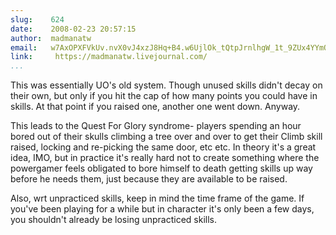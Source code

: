```yaml
---
slug:    624
date:    2008-02-23 20:57:15
author:  madmanatw
email:   w7AxOPXFVkUv.nvX0vJ4xzJ8Hq+B4.w6UjlOk_tQtpJrnlhgW_1t_9ZUx4YYmO8g==
link:     https://madmanatw.livejournal.com/
...
```


This was essentially UO's old system. Though unused skills didn't
decay on their own, but only if you hit the cap of how many points you
could have in skills. At that point if you raised one, another one
went down. Anyway.

This leads to the Quest For Glory syndrome- players spending an hour
bored out of their skulls climbing a tree over and over to get their
Climb skill raised, locking and re-picking the same door, etc etc. In
theory it's a great idea, IMO, but in practice it's really hard not to
create something where the powergamer feels obligated to bore himself
to death getting skills up way before he needs them, just because they
are available to be raised.

Also, wrt unpracticed skills, keep in mind the time frame of the
game. If you've been playing for a while but in character it's only
been a few days, you shouldn't already be losing unpracticed skills.
